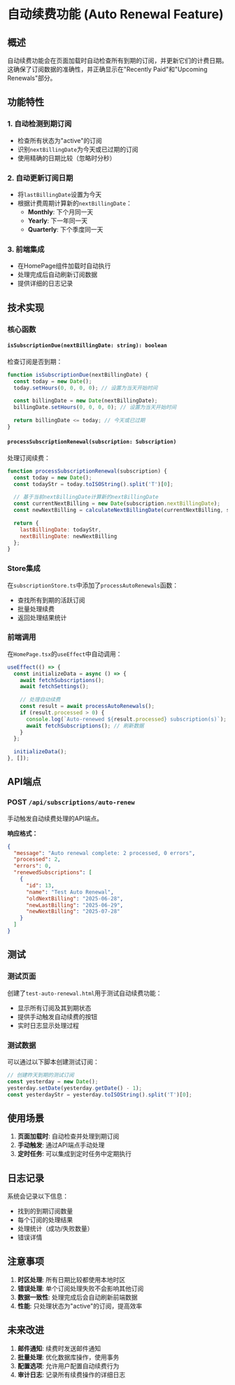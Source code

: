 # 自动续费功能 (Auto Renewal Feature)

## 概述

自动续费功能会在页面加载时自动检查所有到期的订阅，并更新它们的计费日期。这确保了订阅数据的准确性，并正确显示在"Recently Paid"和"Upcoming Renewals"部分。

## 功能特性

### 1. 自动检测到期订阅
- 检查所有状态为"active"的订阅
- 识别`nextBillingDate`为今天或已过期的订阅
- 使用精确的日期比较（忽略时分秒）

### 2. 自动更新订阅日期
- 将`lastBillingDate`设置为今天
- 根据计费周期计算新的`nextBillingDate`：
  - **Monthly**: 下个月同一天
  - **Yearly**: 下一年同一天
  - **Quarterly**: 下个季度同一天

### 3. 前端集成
- 在HomePage组件加载时自动执行
- 处理完成后自动刷新订阅数据
- 提供详细的日志记录

## 技术实现

### 核心函数

#### `isSubscriptionDue(nextBillingDate: string): boolean`
检查订阅是否到期：
```javascript
function isSubscriptionDue(nextBillingDate) {
  const today = new Date();
  today.setHours(0, 0, 0, 0); // 设置为当天开始时间
  
  const billingDate = new Date(nextBillingDate);
  billingDate.setHours(0, 0, 0, 0); // 设置为当天开始时间
  
  return billingDate <= today; // 今天或已过期
}
```

#### `processSubscriptionRenewal(subscription: Subscription)`
处理订阅续费：
```javascript
function processSubscriptionRenewal(subscription) {
  const today = new Date();
  const todayStr = today.toISOString().split('T')[0];
  
  // 基于当前nextBillingDate计算新的nextBillingDate
  const currentNextBilling = new Date(subscription.nextBillingDate);
  const newNextBilling = calculateNextBillingDate(currentNextBilling, subscription.billingCycle);
  
  return {
    lastBillingDate: todayStr,
    nextBillingDate: newNextBilling
  };
}
```

### Store集成

在`subscriptionStore.ts`中添加了`processAutoRenewals`函数：
- 查找所有到期的活跃订阅
- 批量处理续费
- 返回处理结果统计

### 前端调用

在`HomePage.tsx`的`useEffect`中自动调用：
```javascript
useEffect(() => {
  const initializeData = async () => {
    await fetchSubscriptions();
    await fetchSettings();
    
    // 处理自动续费
    const result = await processAutoRenewals();
    if (result.processed > 0) {
      console.log(`Auto-renewed ${result.processed} subscription(s)`);
      await fetchSubscriptions(); // 刷新数据
    }
  };
  
  initializeData();
}, []);
```

## API端点

### POST `/api/subscriptions/auto-renew`
手动触发自动续费处理的API端点。

**响应格式：**
```json
{
  "message": "Auto renewal complete: 2 processed, 0 errors",
  "processed": 2,
  "errors": 0,
  "renewedSubscriptions": [
    {
      "id": 13,
      "name": "Test Auto Renewal",
      "oldNextBilling": "2025-06-28",
      "newLastBilling": "2025-06-29",
      "newNextBilling": "2025-07-28"
    }
  ]
}
```

## 测试

### 测试页面
创建了`test-auto-renewal.html`用于测试自动续费功能：
- 显示所有订阅及其到期状态
- 提供手动触发自动续费的按钮
- 实时日志显示处理过程

### 测试数据
可以通过以下脚本创建测试订阅：
```javascript
// 创建昨天到期的测试订阅
const yesterday = new Date();
yesterday.setDate(yesterday.getDate() - 1);
const yesterdayStr = yesterday.toISOString().split('T')[0];
```

## 使用场景

1. **页面加载时**: 自动检查并处理到期订阅
2. **手动触发**: 通过API端点手动处理
3. **定时任务**: 可以集成到定时任务中定期执行

## 日志记录

系统会记录以下信息：
- 找到的到期订阅数量
- 每个订阅的处理结果
- 处理统计（成功/失败数量）
- 错误详情

## 注意事项

1. **时区处理**: 所有日期比较都使用本地时区
2. **错误处理**: 单个订阅处理失败不会影响其他订阅
3. **数据一致性**: 处理完成后会自动刷新前端数据
4. **性能**: 只处理状态为"active"的订阅，提高效率

## 未来改进

1. **邮件通知**: 续费时发送邮件通知
2. **批量处理**: 优化数据库操作，使用事务
3. **配置选项**: 允许用户配置自动续费行为
4. **审计日志**: 记录所有续费操作的详细日志
